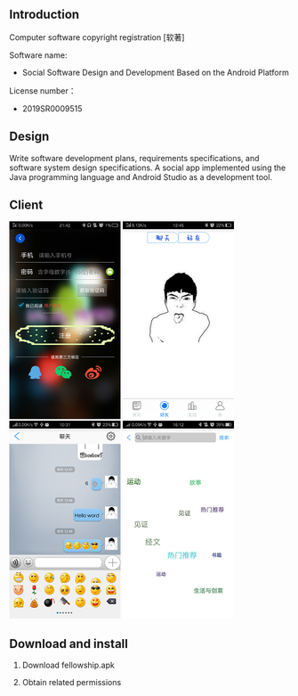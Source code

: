 ## Introduction

Computer software copyright registration [软著]

Software name:

- Social Software Design and Development Based on the Android Platform

License number：

- 2019SR0009515

## Design

Write software development plans, requirements specifications, and software system design specifications. A social app implemented using the Java programming language and Android Studio as a development tool.

## Client

![](/UI/regst.png) ![](/UI/chat.png) ![](/UI/chat4.png) ![](/UI/Screenshot.png)

## Download and install

1. Download fellowship.apk

2. Obtain related permissions

